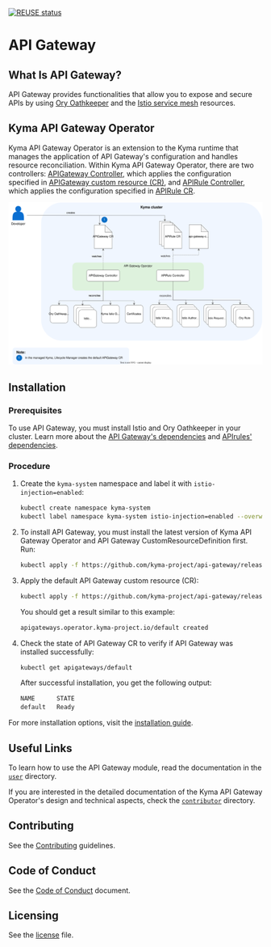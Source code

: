 [![REUSE status](https://api.reuse.software/badge/github.com/kyma-project/api-gateway)](https://api.reuse.software/info/github.com/kyma-project/api-gateway)

# API Gateway

## What Is API Gateway?

API Gateway provides functionalities that allow you to expose and secure APIs by using [Ory Oathkeeper](https://www.ory.sh/docs/oathkeeper) and the [Istio service mesh](https://istio.io/) resources.

## Kyma API Gateway Operator

Kyma API Gateway Operator is an extension to the Kyma runtime that manages the application of API Gateway's configuration and handles resource reconciliation. Within Kyma API Gateway Operator, there are two controllers: [APIGateway Controller](./docs/user/00-10-overview-api-gateway-controller.md), which applies the configuration specified in [APIGateway custom resource (CR)](./docs/user/custom-resources/apigateway/), and [APIRule Controller](./docs/user/00-20-overview-api-rule-controller.md), which applies the configuration specified in [APIRule CR](./docs/user/custom-resources/apirule/).

![Kyma API Gateway Operator Overview](./docs/assets/operator-overview.svg)

## Installation

### Prerequisites

To use API Gateway, you must install Istio and Ory Oathkeeper in your cluster. Learn more about the [API Gateway's dependencies](./docs/contributor/01-20-api-gateway-dependencies.md) and [APIrules' dependencies](./docs/contributor/01-30-api-rule-dependencies.md).

### Procedure
1. Create the `kyma-system` namespace and label it with `istio-injection=enabled`:

   ```bash
   kubectl create namespace kyma-system
   kubectl label namespace kyma-system istio-injection=enabled --overwrite
   ```

2. To install API Gateway, you must install the latest version of Kyma API Gateway Operator and API Gateway CustomResourceDefinition first. Run:

   ```bash
   kubectl apply -f https://github.com/kyma-project/api-gateway/releases/latest/download/api-gateway-manager.yaml
   ```

3. Apply the default API Gateway custom resource (CR):

   ```bash
   kubectl apply -f https://github.com/kyma-project/api-gateway/releases/latest/download/apigateway-default-cr.yaml
   ```

   You should get a result similar to this example:

   ```bash
   apigateways.operator.kyma-project.io/default created
   ```

4. Check the state of API Gateway CR to verify if API Gateway was installed successfully:

   ```bash
   kubectl get apigateways/default
   ```

   After successful installation, you get the following output:

   ```bash
   NAME      STATE
   default   Ready
   ```

For more installation options, visit the [installation guide](./docs/contributor/01-00-installation.md).

## Useful Links

To learn how to use the API Gateway module, read the documentation in the [`user`](./docs/user/) directory.

If you are interested in the detailed documentation of the Kyma API Gateway Operator's design and technical aspects, check the [`contributor`](./docs/contributor/) directory.

## Contributing
<!--- mandatory section - do not change this! --->

See the [Contributing](CONTRIBUTING.md) guidelines.

## Code of Conduct
<!--- mandatory section - do not change this! --->

See the [Code of Conduct](CODE_OF_CONDUCT.md) document.

## Licensing
<!--- mandatory section - do not change this! --->

See the [license](./LICENSE) file.